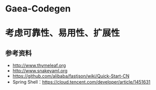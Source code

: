 # Gaea-Codegen

# 考虑可靠性、易用性、扩展性

## 参考资料
- http://www.thymeleaf.org
- http://www.snakeyaml.org
- https://github.com/alibaba/fastjson/wiki/Quick-Start-CN
- Spring Shell：https://cloud.tencent.com/developer/article/1451631